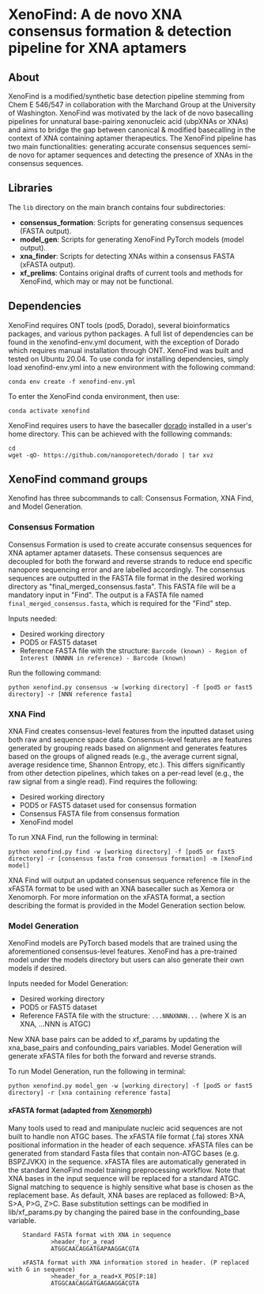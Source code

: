 # XenoFind: A de novo XNA consensus formation & detection pipeline for XNA aptamers 

## About 

XenoFind is a modified/synthetic base detection pipeline stemming from Chem E 546/547 in collaboration with the Marchand Group at the University of Washington. XenoFind was motivated by the lack of de novo basecalling pipelines for unnatural base-pairing xenonucleic acid (ubpXNAs or XNAs)  and aims to bridge the gap between canonical & modified basecalling in the context of XNA containing aptamer therapeutics. The XenoFind pipeline has two main functionalities: generating accurate consensus sequences semi-de novo for aptamer sequences and detecting the presence of XNAs in the consensus sequences.  

## Libraries

The `lib` directory on the main branch contains four subdirectories:

- **consensus_formation**: Scripts for generating consensus sequences (FASTA output).
- **model_gen**: Scripts for generating XenoFind PyTorch models (model output).
- **xna_finder**: Scripts for detecting XNAs within a consensus FASTA (xFASTA output).
- **xf_prelims**: Contains original drafts of current tools and methods for XenoFind, which may or may not be functional.


## Dependencies 
XenoFind requires ONT tools (pod5, Dorado), several bioinformatics packages, and various python packages. A full list of dependencies can be found in the xenofind-env.yml document, with the exception of Dorado which requires manual installation through ONT. XenoFind was built and tested on Ubuntu 20.04. To use conda for installing dependencies, simply load xenofind-env.yml into a new environment with the following command: 

    conda env create -f xenofind-env.yml
To enter the XenoFind conda environment, then use:

	conda activate xenofind

XenoFind requires users to have the basecaller [dorado](https://github.com/nanoporetech/dorado) installed in a user's home directory. 
This can be achieved with the folllowing commands: 

	cd 
 	wget -qO- https://github.com/nanoporetech/dorado | tar xvz


## XenoFind command groups 

Xenofind has three subcommands to call: Consensus Formation, XNA Find, and Model Generation. 

### Consensus Formation
Consensus Formation is used to create accurate consensus sequences for XNA aptamer aptamer datasets. These consensus sequences are decoupled for both the forward and reverse strands to reduce end specific nanopore sequencing error and are labelled accordingly. The consensus sequences are outputted in the FASTA file format in the desired working directory as "final_merged_consensus.fasta". This FASTA file will be a mandatory input in "Find". The output is a FASTA file named `final_merged_consensus.fasta`, which is required for the "Find" step. 

Inputs needed:
- Desired working directory
- POD5 or FAST5 dataset
- Reference FASTA file with the structure: `Barcode (known) - Region of Interest (NNNNN in reference) - Barcode (known)`

Run the following command:

    python xenofind.py consensus -w [working directory] -f [pod5 or fast5 directory] -r [NNN reference fasta]

### XNA Find
XNA Find creates consensus-level features from the inputted dataset using both raw and sequence space data. Consensus-level features are features generated by grouping reads based on alignment and generates features based on the groups of aligned reads (e.g., the average current signal, average residence time, Shannon Entropy, etc.). This differs significantly from other detection pipelines, which takes on a per-read level (e.g., the raw signal from a single read). Find requires the following:

- Desired working directory
- POD5 or FAST5 dataset used for consensus formation
- Consensus FASTA file from consensus formation
- XenoFind model

To run XNA Find, run the following in terminal:

	python xenofind.py find -w [working directory] -f [pod5 or fast5 directory] -r [consensus fasta from consensus formation] -m [XenoFind model]

XNA Find will output an updated consensus sequence reference file in the xFASTA format to be used with an XNA basecaller such as Xemora or Xenomorph. For more information on the xFASTA format, a section describing the format is provided in the Model Generation section below. 

### Model Generation 
XenoFind models are PyTorch based models that are trained using the aforementioned consensus-level features. XenoFind has a pre-trained model under the models directory but users can also generate their own models if desired.

Inputs needed for Model Generation:
- Desired working directory
- POD5 or FAST5 dataset
- Reference FASTA file with the structure: `...NNNXNNN...` (where X is an XNA, ...NNN is ATGC)

New XNA base pairs can be added to xf_params by updating the xna_base_pairs and confounding_pairs variables. Model Generation will generate xFASTA files for both the forward and reverse strands. 

To run Model Generation, run the following in terminal:

    python xenofind.py model_gen -w [working directory] -f [pod5 or fast5 directory] -r [xna containing reference fasta]


#### xFASTA format (adapted from [Xenomorph](https://github.com/xenobiolab/xenomorph))
Many tools used to read and manipulate nucleic acid sequences are not built to handle non ATGC bases. The xFASTA file format (.fa) stores XNA positional information in the header of each sequence. xFASTA files can be generated from standard Fasta files that contain non-ATGC bases (e.g. BSPZJVKX) in the sequence. xFASTA files are automatically generated in the standard XenoFind model training preprocessing workflow. Note that XNA bases in the input sequence will be replaced for a standard ATGC. Signal matching to sequence is highly sensitive what base is chosen as the replacement base. As default, XNA bases are replaced as followed: B>A, S>A, P>G, Z>C. Base substitution settings can be modified in lib/xf_params.py by changing the paired base in the confounding_base variable.


        Standard FASTA format with XNA in sequence
                >header_for_a_read
                ATGGCAACAGGATGAPAAGGACGTA

        xFASTA format with XNA information stored in header. (P replaced with G in sequence)
                >header_for_a_read+X_POS[P:18]
                ATGGCAACAGGATGAGAAGGACGTA
